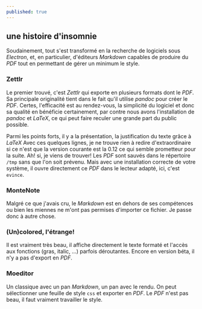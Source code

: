 ```yaml
---
published: true
---
```

## une histoire d'insomnie

Soudainement, tout s'est transformé en la recherche de logiciels sous _Electron_, et, en particulier, d'éditeurs _Markdown_ capables de produire du _PDF_ tout en permettant de gérer un minimum le style.

### Zettlr

Le premier trouvé, c'est _Zettlr_ qui exporte en plusieurs formats dont le _PDF_. Sa principale originalité tient dans le fait qu'il utilise _pandoc_ pour créer le _PDF_. Certes, l'efficacité est au rendez-vous, la simplicité du logiciel et donc sa qualité en bénéficie certainement, par contre nous avons l'installation de _pandoc_ et _LaTeX_, ce qui peut faire reculer une grande part du public possible.

Parmi les points forts, il y a la présentation, la justification du texte grâce à _LaTeX_ Avec ces quelques lignes, je ne trouve rien à redire d'extraordinaire si ce n'est que la version courante est la 0.12 ce qui semble prometteur pour la suite. Ah! si, je viens de trouver! Les _PDF_ sont sauvés dans le répertoire `/tmp` sans que l'on soit prévenu. Mais avec une installation correcte de votre système, il ouvre directement ce _PDF_ dans le lecteur adapté, ici, c'est `evince`.

### MonteNote

Malgré ce que j'avais cru, le _Markdown_ est en dehors de ses compétences ou bien les miennes ne m'ont pas permises d'importer ce fichier. Je passe donc à autre chose.

### (Un)colored, l'étrange!

Il est vraiment très beau, il affiche directement le texte formaté et l'accès aux fonctions (gras, italic, ...) parfois déroutantes. Encore en version béta, il n'y a pas d'export en _PDF_.

### Moeditor

Un classique avec un pan _Markdown_, un pan avec le rendu. On peut sélectionner une feuille de style `css` et exporter en _PDF_. Le _PDF_ n'est pas beau, il faut vraiment travailler le style.
